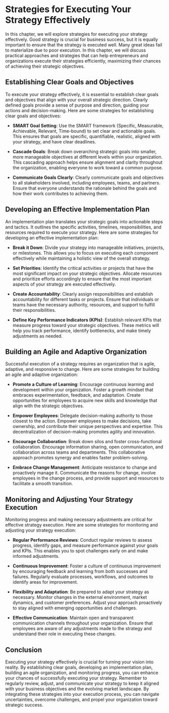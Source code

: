 Strategies for Executing Your Strategy Effectively
===========================================================

In this chapter, we will explore strategies for executing your strategy effectively. Good strategy is crucial for business success, but it is equally important to ensure that the strategy is executed well. Many great ideas fail to materialize due to poor execution. In this chapter, we will discuss practical approaches and strategies that can help entrepreneurs and organizations execute their strategies efficiently, maximizing their chances of achieving their strategic objectives.

Establishing Clear Goals and Objectives
---------------------------------------

To execute your strategy effectively, it is essential to establish clear goals and objectives that align with your overall strategic direction. Clearly defined goals provide a sense of purpose and direction, guiding your actions and decision-making. Here are some strategies for establishing clear goals and objectives:

* **SMART Goal Setting**: Use the SMART framework (Specific, Measurable, Achievable, Relevant, Time-bound) to set clear and actionable goals. This ensures that goals are specific, quantifiable, realistic, aligned with your strategy, and have clear deadlines.

* **Cascade Goals**: Break down overarching strategic goals into smaller, more manageable objectives at different levels within your organization. This cascading approach helps ensure alignment and clarity throughout the organization, enabling everyone to work toward a common purpose.

* **Communicate Goals Clearly**: Clearly communicate goals and objectives to all stakeholders involved, including employees, teams, and partners. Ensure that everyone understands the rationale behind the goals and how their work contributes to achieving them.

Developing an Effective Implementation Plan
-------------------------------------------

An implementation plan translates your strategic goals into actionable steps and tactics. It outlines the specific activities, timelines, responsibilities, and resources required to execute your strategy. Here are some strategies for developing an effective implementation plan:

* **Break it Down**: Divide your strategy into manageable initiatives, projects, or milestones. This allows you to focus on executing each component effectively while maintaining a holistic view of the overall strategy.

* **Set Priorities**: Identify the critical activities or projects that have the most significant impact on your strategic objectives. Allocate resources and prioritize efforts accordingly to ensure that the most important aspects of your strategy are executed effectively.

* **Create Accountability**: Clearly assign responsibilities and establish accountability for different tasks or projects. Ensure that individuals or teams have the necessary authority, resources, and support to fulfill their responsibilities.

* **Define Key Performance Indicators (KPIs)**: Establish relevant KPIs that measure progress toward your strategic objectives. These metrics will help you track performance, identify bottlenecks, and make timely adjustments as needed.

Building an Agile and Adaptive Organization
-------------------------------------------

Successful execution of a strategy requires an organization that is agile, adaptive, and responsive to change. Here are some strategies for building an agile and adaptive organization:

* **Promote a Culture of Learning**: Encourage continuous learning and development within your organization. Foster a growth mindset that embraces experimentation, feedback, and adaptation. Create opportunities for employees to acquire new skills and knowledge that align with the strategic objectives.

* **Empower Employees**: Delegate decision-making authority to those closest to the action. Empower employees to make decisions, take ownership, and contribute their unique perspectives and expertise. This decentralization of decision-making promotes agility and innovation.

* **Encourage Collaboration**: Break down silos and foster cross-functional collaboration. Encourage information sharing, open communication, and collaboration across teams and departments. This collaborative approach promotes synergy and enables faster problem-solving.

* **Embrace Change Management**: Anticipate resistance to change and proactively manage it. Communicate the reasons for change, involve employees in the change process, and provide support and resources to facilitate a smooth transition.

Monitoring and Adjusting Your Strategy Execution
------------------------------------------------

Monitoring progress and making necessary adjustments are critical for effective strategy execution. Here are some strategies for monitoring and adjusting your strategy execution:

* **Regular Performance Reviews**: Conduct regular reviews to assess progress, identify gaps, and measure performance against your goals and KPIs. This enables you to spot challenges early on and make informed adjustments.

* **Continuous Improvement**: Foster a culture of continuous improvement by encouraging feedback and learning from both successes and failures. Regularly evaluate processes, workflows, and outcomes to identify areas for improvement.

* **Flexibility and Adaptation**: Be prepared to adapt your strategy as necessary. Monitor changes in the external environment, market dynamics, and customer preferences. Adjust your approach proactively to stay aligned with emerging opportunities and challenges.

* **Effective Communication**: Maintain open and transparent communication channels throughout your organization. Ensure that employees are aware of any adjustments made to the strategy and understand their role in executing these changes.

Conclusion
-----------------------------------------------

Executing your strategy effectively is crucial for turning your vision into reality. By establishing clear goals, developing an implementation plan, building an agile organization, and monitoring progress, you can enhance your chances of successfully executing your strategy. Remember to regularly review, adjust, and communicate your strategy to keep it aligned with your business objectives and the evolving market landscape. By integrating these strategies into your execution process, you can navigate uncertainties, overcome challenges, and propel your organization toward strategic success.
